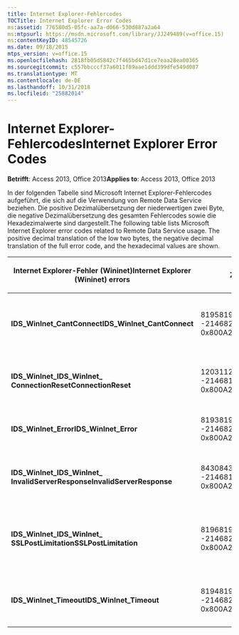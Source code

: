 ```yaml
---
title: Internet Explorer-Fehlercodes
TOCTitle: Internet Explorer Error Codes
ms:assetid: 776580d5-05fc-aa7a-d066-530d887a2a64
ms:mtpsurl: https://msdn.microsoft.com/library/JJ249489(v=office.15)
ms:contentKeyID: 48545726
ms.date: 09/18/2015
mtps_version: v=office.15
ms.openlocfilehash: 2818fb05d5842c7f465bd47d1ce7eaa28ea00365
ms.sourcegitcommit: c557bbcccf37a6011f89aae1ddd399dfe549d087
ms.translationtype: MT
ms.contentlocale: de-DE
ms.lasthandoff: 10/31/2018
ms.locfileid: "25882014"
---
```

# <a name="internet-explorer-error-codes"></a><span data-ttu-id="dbe5a-102">Internet Explorer-Fehlercodes</span><span class="sxs-lookup"><span data-stu-id="dbe5a-102">Internet Explorer Error Codes</span></span>


<span data-ttu-id="dbe5a-103">**Betrifft**: Access 2013, Office 2013</span><span class="sxs-lookup"><span data-stu-id="dbe5a-103">**Applies to**: Access 2013, Office 2013</span></span>

<span data-ttu-id="dbe5a-p101">In der folgenden Tabelle sind Microsoft Internet Explorer-Fehlercodes aufgeführt, die sich auf die Verwendung von Remote Data Service beziehen. Die positive Dezimalübersetzung der niederwertigen zwei Byte, die negative Dezimalübersetzung des gesamten Fehlercodes sowie die Hexadezimalwerte sind dargestellt.</span><span class="sxs-lookup"><span data-stu-id="dbe5a-p101">The following table lists Microsoft Internet Explorer error codes related to Remote Data Service usage. The positive decimal translation of the low two bytes, the negative decimal translation of the full error code, and the hexadecimal values are shown.</span></span>

<table>
<colgroup>
<col style="width: 33%" />
<col style="width: 33%" />
<col style="width: 33%" />
</colgroup>
<thead>
<tr class="header">
<th><p><span data-ttu-id="dbe5a-106">Internet Explorer-Fehler (Wininet)</span><span class="sxs-lookup"><span data-stu-id="dbe5a-106">Internet Explorer (Wininet) errors</span></span></p></th>
<th><p><span data-ttu-id="dbe5a-107">Zahl</span><span class="sxs-lookup"><span data-stu-id="dbe5a-107">Number</span></span></p></th>
<th><p><span data-ttu-id="dbe5a-108">Beschreibung</span><span class="sxs-lookup"><span data-stu-id="dbe5a-108">Description</span></span></p></th>
</tr>
</thead>
<tbody>
<tr class="odd">
<td><p><span data-ttu-id="dbe5a-109"><strong>IDS_WinInet_CantConnect</strong></span><span class="sxs-lookup"><span data-stu-id="dbe5a-109"><strong>IDS_WinInet_CantConnect</strong></span></span></p></td>
<td><p><span data-ttu-id="dbe5a-110">8195</span><span class="sxs-lookup"><span data-stu-id="dbe5a-110">8195</span></span><br />
<span data-ttu-id="dbe5a-111">-2146820093</span><span class="sxs-lookup"><span data-stu-id="dbe5a-111">-2146820093</span></span><br />
<span data-ttu-id="dbe5a-112">0x800A2003</span><span class="sxs-lookup"><span data-stu-id="dbe5a-112">0x800A2003</span></span></p></td>
<td><p><span data-ttu-id="dbe5a-113">Internet-Client-Fehler: Verbindung mit dem Server kann nicht hergestellt werden.</span><span class="sxs-lookup"><span data-stu-id="dbe5a-113">Internet Client Error: Cannot Connect to Server.</span></span></p></td>
</tr>
<tr class="even">
<td><p><span data-ttu-id="dbe5a-114"><strong>IDS_WinInet_</span><span class="sxs-lookup"><span data-stu-id="dbe5a-114"><strong>IDS_WinInet_</span></span><br />
<span data-ttu-id="dbe5a-115">ConnectionReset</strong></span><span class="sxs-lookup"><span data-stu-id="dbe5a-115">ConnectionReset</strong></span></span></p></td>
<td><p><span data-ttu-id="dbe5a-116">12031</span><span class="sxs-lookup"><span data-stu-id="dbe5a-116">12031</span></span><br />
<span data-ttu-id="dbe5a-117">-2146816257</span><span class="sxs-lookup"><span data-stu-id="dbe5a-117">-2146816257</span></span><br />
<span data-ttu-id="dbe5a-118">0x800A2EFF</span><span class="sxs-lookup"><span data-stu-id="dbe5a-118">0x800A2EFF</span></span></p></td>
<td><p><span data-ttu-id="dbe5a-119">Internet-Client-Fehler: Verbindung wurde zurückgesetzt.</span><span class="sxs-lookup"><span data-stu-id="dbe5a-119">Internet Client Error: Connection Reset.</span></span></p></td>
</tr>
<tr class="odd">
<td><p><span data-ttu-id="dbe5a-120"><strong>IDS_WinInet_Error</strong></span><span class="sxs-lookup"><span data-stu-id="dbe5a-120"><strong>IDS_WinInet_Error</strong></span></span></p></td>
<td><p><span data-ttu-id="dbe5a-121">8193</span><span class="sxs-lookup"><span data-stu-id="dbe5a-121">8193</span></span><br />
<span data-ttu-id="dbe5a-122">-2146820095</span><span class="sxs-lookup"><span data-stu-id="dbe5a-122">-2146820095</span></span><br />
<span data-ttu-id="dbe5a-123">0x800A2001</span><span class="sxs-lookup"><span data-stu-id="dbe5a-123">0x800A2001</span></span></p></td>
<td><p><span data-ttu-id="dbe5a-124">Internet-Client-Fehler.</span><span class="sxs-lookup"><span data-stu-id="dbe5a-124">Internet Client Error.</span></span></p></td>
</tr>
<tr class="even">
<td><p><span data-ttu-id="dbe5a-125"><strong>IDS_WinInet_</span><span class="sxs-lookup"><span data-stu-id="dbe5a-125"><strong>IDS_WinInet_</span></span><br />
<span data-ttu-id="dbe5a-126">InvalidServerResponse</strong></span><span class="sxs-lookup"><span data-stu-id="dbe5a-126">InvalidServerResponse</strong></span></span></p></td>
<td><p><span data-ttu-id="dbe5a-127">8430</span><span class="sxs-lookup"><span data-stu-id="dbe5a-127">8430</span></span><br />
<span data-ttu-id="dbe5a-128">-2146819858</span><span class="sxs-lookup"><span data-stu-id="dbe5a-128">-2146819858</span></span><br />
<span data-ttu-id="dbe5a-129">0x800A20EE</span><span class="sxs-lookup"><span data-stu-id="dbe5a-129">0x800A20EE</span></span></p></td>
<td><p><span data-ttu-id="dbe5a-130">Internet-Client-Fehler: Ungültige Antwort vom Server.</span><span class="sxs-lookup"><span data-stu-id="dbe5a-130">Internet Client Error: Invalid Server Response.</span></span></p></td>
</tr>
<tr class="odd">
<td><p><span data-ttu-id="dbe5a-131"><strong>IDS_WinInet_</span><span class="sxs-lookup"><span data-stu-id="dbe5a-131"><strong>IDS_WinInet_</span></span><br />
<span data-ttu-id="dbe5a-132">SSLPostLimitation</strong></span><span class="sxs-lookup"><span data-stu-id="dbe5a-132">SSLPostLimitation</strong></span></span></p></td>
<td><p><span data-ttu-id="dbe5a-133">8196</span><span class="sxs-lookup"><span data-stu-id="dbe5a-133">8196</span></span><br />
<span data-ttu-id="dbe5a-134">-2146820092</span><span class="sxs-lookup"><span data-stu-id="dbe5a-134">-2146820092</span></span><br />
<span data-ttu-id="dbe5a-135">0x800A2004</span><span class="sxs-lookup"><span data-stu-id="dbe5a-135">0x800A2004</span></span></p></td>
<td><p><span data-ttu-id="dbe5a-136">Internet-Client-Fehler: SSL-Fehler (möglicherweise Beschränkung auf 32 KB bei Datenupload).</span><span class="sxs-lookup"><span data-stu-id="dbe5a-136">Internet Client Error: SSL Error (possibly 32K data upload limitation).</span></span></p></td>
</tr>
<tr class="even">
<td><p><span data-ttu-id="dbe5a-137"><strong>IDS_WinInet_Timeout</strong></span><span class="sxs-lookup"><span data-stu-id="dbe5a-137"><strong>IDS_WinInet_Timeout</strong></span></span></p></td>
<td><p><span data-ttu-id="dbe5a-138">8194</span><span class="sxs-lookup"><span data-stu-id="dbe5a-138">8194</span></span><br />
<span data-ttu-id="dbe5a-139">-2146820094</span><span class="sxs-lookup"><span data-stu-id="dbe5a-139">-2146820094</span></span><br />
<span data-ttu-id="dbe5a-140">0x800A2002</span><span class="sxs-lookup"><span data-stu-id="dbe5a-140">0x800A2002</span></span></p></td>
<td><p><span data-ttu-id="dbe5a-141">Internet-Client-Fehler: Anforderungstimeout.</span><span class="sxs-lookup"><span data-stu-id="dbe5a-141">Internet Client Error: Request Timeout.</span></span></p></td>
</tr>
</tbody>
</table>

